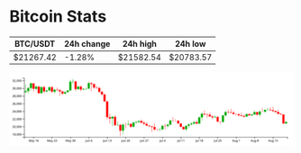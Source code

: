 # Bitcoin Stats

BTC/USDT|24h change|24h high|24h low|
|---|---|---|---|
|$21267.42|-1.28%|$21582.54|$20783.57|

<img src="./chart.svg">
